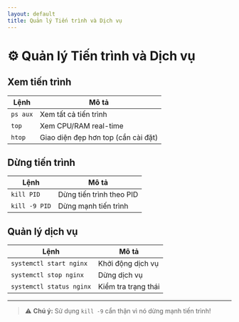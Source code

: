 ```yaml
---
layout: default
title: Quản lý Tiến trình và Dịch vụ
---
```


# ⚙️ Quản lý Tiến trình và Dịch vụ

## Xem tiến trình

| Lệnh | Mô tả |
|------|-------|
| `ps aux` | Xem tất cả tiến trình |
| `top` | Xem CPU/RAM real-time |
| `htop` | Giao diện đẹp hơn top (cần cài đặt) |

## Dừng tiến trình

| Lệnh | Mô tả |
|------|-------|
| `kill PID` | Dừng tiến trình theo PID |
| `kill -9 PID` | Dừng mạnh tiến trình |

## Quản lý dịch vụ

| Lệnh | Mô tả |
|------|-------|
| `systemctl start nginx` | Khởi động dịch vụ |
| `systemctl stop nginx` | Dừng dịch vụ |
| `systemctl status nginx` | Kiểm tra trạng thái |

---
> ⚠️ **Chú ý:** Sử dụng `kill -9` cẩn thận vì nó dừng mạnh tiến trình!
